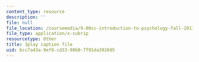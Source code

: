 ```yaml
---
content_type: resource
description: ''
file: null
file_location: /coursemedia/9-00sc-introduction-to-psychology-fall-2011/bcc7a43a9ef8cd3398b07f91da392695_QvK6YdFKMY8.srt
file_type: application/x-subrip
resourcetype: Other
title: 3play caption file
uid: bcc7a43a-9ef8-cd33-98b0-7f91da392695
---
```

